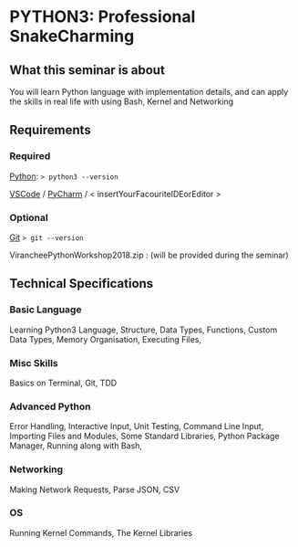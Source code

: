 # PYTHON3: Professional SnakeCharming

## What this seminar is about

You will learn Python language with implementation details, and can apply the skills in real life with using Bash, Kernel and Networking

## Requirements

### Required

[Python](https://www.python.org/downloads/): `> python3 --version`

[VSCode](https://code.visualstudio.com/Download) / [PyCharm](https://www.jetbrains.com/pycharm/download/) / < insertYourFacouriteIDEorEditor >

### Optional

[Git](https://git-scm.com/downloads) `> git --version`

VirancheePythonWorkshop2018.zip : (will be provided during the seminar)

## Technical Specifications

### Basic Language

Learning Python3 Language, Structure, Data Types, Functions, Custom Data Types, Memory Organisation, Executing Files,

### Misc Skills

Basics on Terminal, Git, TDD

### Advanced Python

Error Handling, Interactive Input, Unit Testing, Command Line Input, Importing Files and Modules, Some Standard Libraries, Python Package Manager, Running along with Bash,

### Networking

Making Network Requests, Parse JSON, CSV

### OS

Running Kernel Commands, The Kernel Libraries
